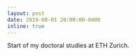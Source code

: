 ```yaml
---
layout: post
date: 2019-08-01 20:00:00-0400
inline: true
---
```


Start of my doctoral studies at ETH Zurich.
